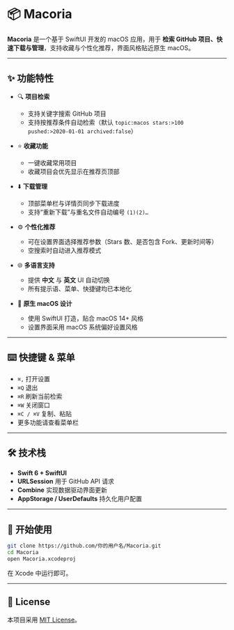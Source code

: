# 📦 Macoria

**Macoria** 是一个基于 SwiftUI 开发的 macOS 应用，用于 **检索 GitHub 项目、快速下载与管理**，支持收藏与个性化推荐，界面风格贴近原生 macOS。  

---

## ✨ 功能特性
- 🔍 **项目检索**  
  - 支持关键字搜索 GitHub 项目  
  - 支持按推荐条件自动检索（默认 `topic:macos stars:>100 pushed:>2020-01-01 archived:false`）  

- ⭐ **收藏功能**  
  - 一键收藏常用项目  
  - 收藏项目会优先显示在推荐页顶部  

- ⬇️ **下载管理**  
  - 顶部菜单栏与详情页同步下载进度  
  - 支持“重新下载”与重名文件自动编号 `(1)(2)…`  

- ⚙️ **个性化推荐**  
  - 可在设置界面选择推荐参数（Stars 数、是否包含 Fork、更新时间等）  
  - 空搜索时自动进入推荐模式  

- 🌐 **多语言支持**  
  - 提供 **中文** 与 **英文** UI 自动切换  
  - 所有提示语、菜单、快捷键均已本地化  

- 🎨 **原生 macOS 设计**  
  - 使用 SwiftUI 打造，贴合 macOS 14+ 风格  
  - 设置界面采用 macOS 系统偏好设置风格  

---


## ⌨️ 快捷键 & 菜单
- `⌘,` 打开设置  
- `⌘Q` 退出  
- `⌘R` 刷新当前检索  
- `⌘W` 关闭窗口  
- `⌘C / ⌘V` 复制、粘贴  
- 更多功能请查看菜单栏  

---

## 🛠 技术栈
- **Swift 6 + SwiftUI**  
- **URLSession** 用于 GitHub API 请求  
- **Combine** 实现数据驱动界面更新  
- **AppStorage / UserDefaults** 持久化用户配置  

---

## 🚀 开始使用
```bash
git clone https://github.com/你的用户名/Macoria.git
cd Macoria
open Macoria.xcodeproj
```
在 Xcode 中运行即可。  

---

## 📜 License
本项目采用 [MIT License](LICENSE)。  
